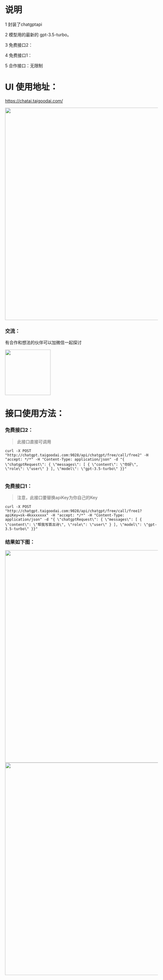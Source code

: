 # 说明
1 封装了chatgptapi

2 模型用的最新的 gpt-3.5-turbo。

3 免费接口2：

4 免费接口1：

5 合作接口：无限制

# UI 使用地址：

https://chatai.taigoodai.com/

 <img src="https://user-images.githubusercontent.com/10082030/225298117-bb128bba-d3e8-41d1-b92e-693fb755cea7.png" width="700">


### 交流：
有合作和想法的伙伴可以加微信一起探讨

 <img src="https://user-images.githubusercontent.com/10082030/222692165-c91396fb-8062-473e-b083-c201fa19e9f1.png" width="150">


# 接口使用方法：
### 免费接口2：
> 此接口直接可调用
```
curl -X POST "http://chatgpt.taigoodai.com:9028/api/chatgpt/free/call/free2" -H "accept: */*" -H "Content-Type: application/json" -d "{ \"chatgptRequest\": { \"messages\": [ { \"content\": \"你好\", \"role\": \"user\" } ], \"model\": \"gpt-3.5-turbo\" }}"


```

### 免费接口1：
> 注意，此接口要替换apiKey为你自己的Key

```
curl -X POST "http://chatgpt.taigoodai.com:9028/api/chatgpt/free/call/free1?apiKey=sk-4kxxxxxxx" -H "accept: */*" -H "Content-Type: application/json" -d "{ \"chatgptRequest\": { \"messages\": [ { \"content\": \"帮我写首古诗\", \"role\": \"user\" } ], \"model\": \"gpt-3.5-turbo\" }}"
```



### 结果如下图：

 <img src="https://user-images.githubusercontent.com/10082030/222701499-b1b31636-26e9-4489-8a02-19ae1e9c8193.png" width="700">


 <img src="https://user-images.githubusercontent.com/10082030/222691557-e3f95750-9a96-4df6-b259-0c608f9d2dfd.png" width="700">


